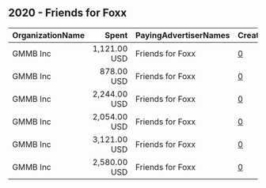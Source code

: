 ## 2020 - Friends for Foxx 
|OrganizationName|Spent|PayingAdvertiserNames|CreativeUrls|Impressions|Genders|AgeBrackets|CountryCodes|BillingAddresses|CandidateBallotInformation|
|:---|---:|:---|:---|---:|:---|:---|:---|:---|:---|
|GMMB  Inc|1,121.00 USD|Friends for Foxx|[0](https://www.snap.com/political-ads/asset/07f59948414cc8b5463696796bf324ae84e113ac0c6fba1d6079db984984b809?mediaType=mp4)|287,613||25-49|united states|"3050 K Street,Washington,20007,US"|Friends for Foxx|
|GMMB  Inc|878.00 USD|Friends for Foxx|[0](https://www.snap.com/political-ads/asset/eeda1541542a9ec2d0e3571a0c95b4f64cd397315ab74ed1a0fc192cb3a29cdd?mediaType=mp4)|227,745||25-49|united states|"3050 K Street,Washington,20007,US"|Friends for Foxx|
|GMMB  Inc|2,244.00 USD|Friends for Foxx|[0](https://www.snap.com/political-ads/asset/8ed71027cd10fa2c43f598b8a92bdbc84a1796a902c6ee52a7486ac43b2764ab?mediaType=mp4)|809,917||25-40|united states|"3050 K Street,Washington,20007,US"|Friends for Foxx|
|GMMB  Inc|2,054.00 USD|Friends for Foxx|[0](https://www.snap.com/political-ads/asset/eeda1541542a9ec2d0e3571a0c95b4f64cd397315ab74ed1a0fc192cb3a29cdd?mediaType=mp4)|724,236||25-40|united states|"3050 K Street,Washington,20007,US"|Friends for Foxx|
|GMMB  Inc|3,121.00 USD|Friends for Foxx|[0](https://www.snap.com/political-ads/asset/f5d20711267b1ab8121b613e7a38d879fa03b568f02f71dd426f71d66784f615?mediaType=mp4)|1,102,447||25-40|united states|"3050 K Street,Washington,20007,US"|Friends for Foxx|
|GMMB  Inc|2,580.00 USD|Friends for Foxx|[0](https://www.snap.com/political-ads/asset/07f59948414cc8b5463696796bf324ae84e113ac0c6fba1d6079db984984b809?mediaType=mp4)|907,794||25-40|united states|"3050 K Street,Washington,20007,US"|Friends for Foxx|
